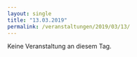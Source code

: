 ```yaml
---
layout: single
title: "13.03.2019"
permalink: /veranstaltungen/2019/03/13/
---
```


Keine Veranstaltung an diesem Tag.
